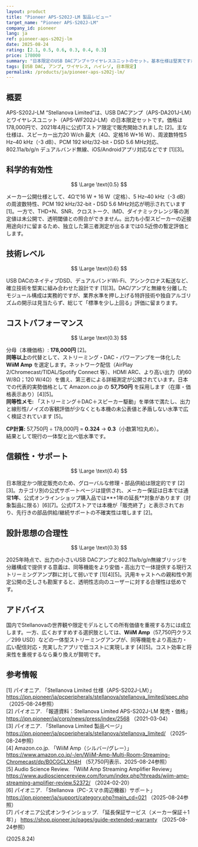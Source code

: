 ```yaml
---
layout: product
title: "Pioneer APS-S202J-LM 製品レビュー"
target_name: "Pioneer APS-S202J-LM"
company_id: pioneer
lang: ja
ref: pioneer-aps-s202j-lm
date: 2025-08-24
rating: [2.1, 0.5, 0.6, 0.3, 0.4, 0.3]
price: 178000
summary: "日本限定のUSB DACアンプ＋ワイヤレスユニットのセット。基本仕様は堅実ですが第三者測定が乏しく、現行の一体型ストリーミングアンプと比べるとコストパフォーマンスは低いです。"
tags: [USB DAC, アンプ, ワイヤレス, ハイレゾ, 日本限定]
permalink: /products/ja/pioneer-aps-s202j-lm/
---
```


## 概要

APS-S202J-LM “Stellanova Limited”は、USB DACアンプ（APS-DA201J-LM）とワイヤレスユニット（APS-WF202J-LM）の日本限定セットです。価格は178,000円で、2021年4月に公式ITストア限定で販売開始されました [2]。主な仕様は、スピーカー出力20 W/ch 最大（4Ω、定格16 W+16 W）、周波数特性5 Hz–40 kHz（-3 dB）、PCM 192 kHz/32-bit・DSD 5.6 MHz対応、802.11a/b/g/n デュアルバンド無線、iOS/Androidアプリ対応などです [1][3]。

## 科学的有効性

$$ \Large \text{0.5} $$

メーカー公開仕様として、4Ωで16 W + 16 W（定格）、5 Hz–40 kHz（-3 dB）の周波数特性、PCM 192 kHz/32-bit・DSD 5.6 MHz対応が明示されています [1]。一方で、THD+N、SNR、クロストーク、IMD、ダイナミックレンジ等の測定値は未公開で、透明閾値との照合ができません。出力も小型スピーカーの近接用途向けに留まるため、独立した第三者測定が出るまでは0.5近傍の暫定評価とします。

## 技術レベル

$$ \Large \text{0.6} $$

USB DACのネイティブDSD、デュアルバンドWi-Fi、アシンクロナス転送など、確立技術を堅実に組み合わせた設計です [1][3]。DAC/アンプと無線を分離したモジュール構成は実務的ですが、業界水準を押し上げる特許技術や独自アルゴリズムの開示は見当たらず、総じて「標準を少し上回る」評価に留まります。

## コストパフォーマンス

$$ \Large \text{0.3} $$

分母（本機価格）: **178,000円** [2]。  
**同等以上**の代替として、ストリーミング・DAC・パワーアンプを一体化した **WiiM Amp** を選定します。ネットワーク配信（AirPlay 2/Chromecast/TIDAL/Spotify Connect 等）、HDMI ARC、より高い出力（約60 W/8Ω；120 W/4Ω）を備え、第三者による詳細測定が公開されています。日本での代表的実勢価格として Amazon.co.jp の **57,750円** を採用します（在庫・価格表示あり）[4][5]。  
**同等性メモ:** 「ストリーミング＋DAC＋スピーカー駆動」を単体で満たし、出力と線形性/ノイズの客観評価が少なくとも本機の未公表値と矛盾しない水準で広く検証されています [5]。

**CP計算:** 57,750円 ÷ 178,000円 = **0.324** → **0.3**（小数第1位丸め）。  
結果として現行の一体型と比べ低水準です。

## 信頼性・サポート

$$ \Large \text{0.4} $$

日本限定かつ限定販売のため、グローバルな修理・部品供給は限定的です [2][3]。カテゴリ別の公式サポートページは提供され、メーカー保証は日本では通常**1年**、公式オンラインショップ購入品では**+1年の延長**対象があります（対象製品に限る）[6][7]。公式ITストアでは本機が「販売終了」と表示されており、先行きの部品供給/継続サポートの不確実性は増します [2]。

## 設計思想の合理性

$$ \Large \text{0.3} $$

2025年時点で、出力の小さいUSB DACアンプと802.11a/b/g/n無線ブリッジを分離構成で提供する意義は、同等機能をより安価・高出力で一体提供する現行ストリーミングアンプ群に対して弱いです [1][4][5]。汎用キャストへの親和性や測定公開の乏しさも勘案すると、透明性志向のユーザーに対する合理性は低めです。

## アドバイス

国内でStellanovaの世界観や限定モデルとしての所有価値を重視する方には成立します。一方、広くおすすめする選択肢としては、**WiiM Amp**（57,750円クラス／299 USD）などの一体型ストリーミングアンプが、同等機能をより高出力・広い配信対応・充実したアプリで低コストに実現します [4][5]。コスト効率と将来性を重視するなら乗り換えが賢明です。

## 参考情報

[1] パイオニア. 「Stellanova Limited 仕様（APS-S202J-LM）」 https://jpn.pioneer/ja/pcperipherals/stellanova/stellanova_limited/spec.php （2025-08-24参照）  
[2] パイオニア. 「報道資料：Stellanova Limited APS-S202J-LM 発売・価格」 https://jpn.pioneer/ja/corp/news/press/index/2568 （2021-03-04）  
[3] パイオニア. 「Stellanova Limited 製品ページ」 https://jpn.pioneer/ja/pcperipherals/stellanova/stellanova_limited/ （2025-08-24参照）  
[4] Amazon.co.jp. 「WiiM Amp（シルバー/グレー）」 https://www.amazon.co.jp/-/en/WiiM-Amp-Multi-Room-Streaming-Chromecast/dp/B0CGCLXH4H （57,750円表示、2025-08-24参照）  
[5] Audio Science Review. 「WiiM Amp Streaming Amplifier Review」 https://www.audiosciencereview.com/forum/index.php?threads/wiim-amp-streaming-amplifier-review.52372/ （2024-02-20）  
[6] パイオニア. 「Stellanova（PC･スマホ周辺機器）サポート」 https://jpn.pioneer/ja/support/category.php?main_cd=021 （2025-08-24参照）  
[7] パイオニア公式オンラインショップ. 「延長保証サービス（メーカー保証＋1年）」 https://shop.pioneer.jp/pages/guide-extended-warranty （2025-08-24参照）

(2025.8.24)

